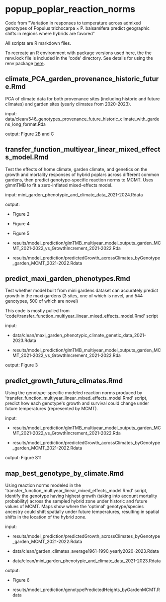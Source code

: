 # popup_poplar_reaction_norms
Code from "Variation in responses to temperature across admixed genotypes of Populus trichocarpa × P. balsamifera predict geographic shifts in regions where hybrids are favored"

All scripts are R markdown files.

To recreate an R environment with package versions used here, the the renv.lock file is included in the 'code' directory. See details for using the renv package [here](https://rstudio.github.io/renv/articles/renv.html).

## climate_PCA_garden_provenance_historic_future.Rmd

PCA of climate data for both provenance sites (including historic and future climates) and garden sites (yearly climates from 2020-2023).

input: data/clean/546_genotypes_provenance_future_historic_climate_with_gardens_long_format.Rda

output: Figure 2B and C

## transfer_function_multiyear_linear_mixed_effects_model.Rmd

Test the effects of home climate, garden climate, and genetics on the growth and mortality responses of hybrid poplars across different common gardens, then predict genotype-specific reaction norms to MCMT. Uses glmmTMB to fit a zero-inflated mixed-effects model.

input: mini_garden_phenotypic_and_climate_data_2021-2024.Rdata

output: 

* Figure 2

* Figure 4

* Figure 5

* results/model_prediction/glmTMB_multiyear_model_outputs_garden_MCMT_2021-2022_vs_GrowthIncrement_2021-2022.Rda

* results/model_prediction/predictedGrowth_acrossClimates_byGenotype_garden_MCMT_2021-2022.Rdata

## predict_maxi_garden_phenotypes.Rmd

Test whether model built from mini gardens dataset can accurately predict growth in the maxi gardens (3 sites, one of which is novel, and 544 genotypes, 500 of which are novel)

This code is mostly pulled from 'code/transfer_function_multiyear_linear_mixed_effects_model.Rmd' script

input:

* data/clean/maxi_garden_phenotypic_climate_genetic_data_2021-2023.Rdata

* results/model_prediction/glmTMB_multiyear_model_outputs_garden_MCMT_2021-2022_vs_GrowthIncrement_2021-2022.Rda

output: Figure 3

## predict_growth_future_climates.Rmd

Using the genotype-specific modeled reaction norms produced by 'transfer_function_multiyear_linear_mixed_effects_model.Rmd' script, predict how each genotype's growth and survival could change under future temperatures (represented by MCMT).

input:

* results/model_prediction/glmTMB_multiyear_model_outputs_garden_MCMT_2021-2022_vs_GrowthIncrement_2021-2022.Rda

* results/model_prediction/predictedGrowth_acrossClimates_byGenotype_garden_MCMT_2021-2022.Rdata

output: Figure S11


## map_best_genotype_by_climate.Rmd

Using reaction norms modeled in the 'transfer_function_multiyear_linear_mixed_effects_model.Rmd' script, identify the genotype having highest growth (taking into account mortality probability) across the sampled hybrid zone under historic and future values of MCMT. Maps show where the 'optimal' genotype/species ancestry could shift spatially under future temperatures, resulting in spatial shifts in the location of the hybrid zone.

input:

* results/model_prediction/predictedGrowth_acrossClimates_byGenotype_garden_MCMT_2021-2022.Rdata

* data/clean/garden_climates_average1961-1990_yearly2020-2023.Rdata

* data/clean/mini_garden_phenotypic_and_climate_data_2021-2023.Rdata

output:

* Figure 6

* results/model_prediction/genotypePredictedHeights_byGardenMCMT.Rdata
